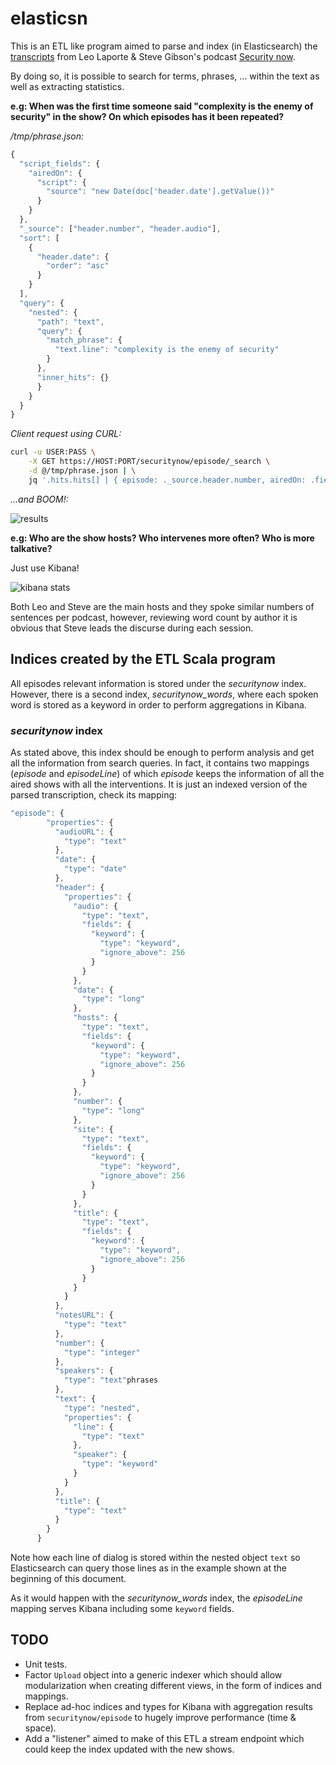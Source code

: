 # elasticsn

This is an ETL like program aimed to parse and index (in Elasticsearch) the [transcripts](https://www.grc.com/securitynow.htm) from Leo Laporte & Steve Gibson's podcast [Security now](https://twit.tv/shows/security-now).

By doing so, it is possible to search for terms, phrases, ... within the text as well as extracting statistics.

**e.g: When was the first time someone said "complexity is the enemy of security" in the show? On which episodes has it been repeated?**

*/tmp/phrase.json:*

```javascript
{
  "script_fields": {
    "airedOn": {
      "script": {
        "source": "new Date(doc['header.date'].getValue())"
      }
    }
  },
  "_source": ["header.number", "header.audio"],
  "sort": [
    {
      "header.date": {
        "order": "asc"
      }
    }
  ],
  "query": {
    "nested": {
      "path": "text",
      "query": {
        "match_phrase": {
          "text.line": "complexity is the enemy of security"
        }
      },
      "inner_hits": {}
      }
    }
  }
}
```

*Client request using CURL:*

```bash
curl -u USER:PASS \
    -X GET https://HOST:PORT/securitynow/episode/_search \
    -d @/tmp/phrase.json | \
    jq '.hits.hits[] | { episode: ._source.header.number, airedOn: .fields.airedOn[0], saidBy: .inner_hits.text.hits.hits[0]._source.speaker, phrase: .inner_hits.text.hits.hits[0]._source.line}'
```

*...and BOOM!:*

![results](https://i.imgur.com/F3tE5AH.png)

**e.g: Who are the show hosts? Who intervenes more often? Who is more talkative?**

Just use Kibana!

![kibana stats](https://i.imgur.com/13uosUr.png)

Both Leo and Steve are the main hosts and they spoke similar numbers of sentences per podcast, however, reviewing word count by author it is obvious that Steve leads
the discurse during each session.

## Indices created by the ETL Scala program

All episodes relevant information is stored under the *securitynow* index. However, there is a second index, *securitynow_words*, where each spoken word is stored as
a keyword in order to perform aggregations in Kibana.

### *securitynow* index

As stated above, this index should be enough to perform analysis and get all the information from search queries. In fact, it contains two mappings (*episode* and *episodeLine*) of which *episode*
keeps the information of all the aired shows with all the interventions. It is just an indexed version of the parsed transcription, check its mapping:

```javascript
"episode": {
        "properties": {
          "audioURL": {
            "type": "text"
          },
          "date": {
            "type": "date"
          },
          "header": {
            "properties": {
              "audio": {
                "type": "text",
                "fields": {
                  "keyword": {
                    "type": "keyword",
                    "ignore_above": 256
                  }
                }
              },
              "date": {
                "type": "long"
              },
              "hosts": {
                "type": "text",
                "fields": {
                  "keyword": {
                    "type": "keyword",
                    "ignore_above": 256
                  }
                }
              },
              "number": {
                "type": "long"
              },
              "site": {
                "type": "text",
                "fields": {
                  "keyword": {
                    "type": "keyword",
                    "ignore_above": 256
                  }
                }
              },
              "title": {
                "type": "text",
                "fields": {
                  "keyword": {
                    "type": "keyword",
                    "ignore_above": 256
                  }
                }
              }
            }
          },
          "notesURL": {
            "type": "text"
          },
          "number": {
            "type": "integer"
          },
          "speakers": {
            "type": "text"phrases
          },
          "text": {
            "type": "nested",
            "properties": {
              "line": {
                "type": "text"
              },
              "speaker": {
                "type": "keyword"
              }
            }
          },
          "title": {
            "type": "text"
          }
        }
      }
```

Note how each line of dialog is stored within the nested object `text` so Elasticsearch can query those lines as in the example shown at the beginning of this document.

As it would happen with the *securitynow_words* index, the *episodeLine* mapping serves Kibana including some `keyword` fields.

## TODO

- Unit tests.
- Factor `Upload` object into a generic indexer which should allow modularization when creating different views, in the form of indices and mappings.
- Replace ad-hoc indices and types for Kibana with aggregation results from `securitynow/episode` to hugely improve performance (time & space).
- Add a "listener" aimed to make of this ETL a stream endpoint which could keep the index updated with the new shows.
